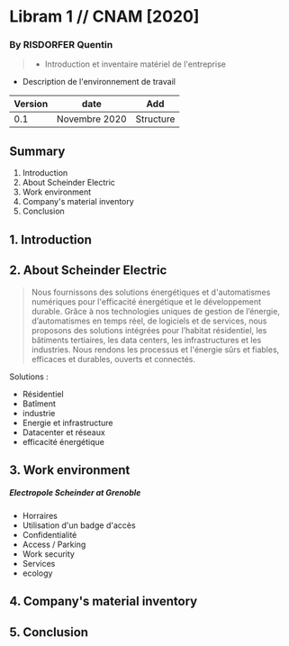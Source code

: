 # Libram 1 // CNAM [2020]
### By RISDORFER Quentin

> - Introduction et inventaire matériel de l'entreprise
- Description de l'environnement de travail

| Version | date | Add |
|--------|--------|--------|
| 0.1 | Novembre 2020 | Structure |


## Summary

1. Introduction
2. About Scheinder Electric
3. Work environment
4. Company's material inventory
5. Conclusion

## 1. Introduction



## 2. About Scheinder Electric

> Nous fournissons des solutions énergétiques et d'automatismes numériques pour l'efficacité énergétique et le développement durable. Grâce à nos technologies uniques de gestion de l’énergie, d’automatismes en temps réel, de logiciels et de services, nous proposons des solutions intégrées pour l’habitat résidentiel, les bâtiments tertiaires, les data centers, les infrastructures et les industries. Nous rendons les processus et l'énergie sûrs et fiables, efficaces et durables, ouverts et connectés.

Solutions :

* Résidentiel
* Batîment
* industrie
* Energie et infrastructure
* Datacenter et réseaux
* efficacité énergétique

## 3. Work environment

##### Electropole Scheinder at Grenoble
* Horraires
* Utilisation d'un badge d'accès
* Confidentialité
* Access / Parking
* Work security
* Services
* ecology
## 4. Company's material inventory

## 5. Conclusion
